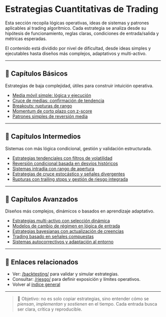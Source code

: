 # Estrategias Cuantitativas de Trading

Esta sección recopila lógicas operativas, ideas de sistemas y patrones aplicables al trading algorítmico. Cada estrategia se analiza desde su hipótesis de funcionamiento, reglas claras, condiciones de entrada/salida y métricas esperadas.

El contenido está dividido por nivel de dificultad, desde ideas simples y ejecutables hasta diseños más complejos, adaptativos y multi-activo.

---

## 📗 Capítulos Básicos

Estrategias de baja complejidad, útiles para construir intuición operativa.

- [Media móvil simple: lógica y ejecución](media_movil_simple.md)
- [Cruce de medias: confirmación de tendencia](cruce_de_medias.md)
- [Breakouts: rupturas de rango](breakouts_basico.md)
- [Momentum de corto plazo con z-score](momentum_zscore.md)
- [Patrones simples de reversión media](reversion_media_basico.md)

---

## 📘 Capítulos Intermedios

Sistemas con más lógica condicional, gestión y validación estructurada.

- [Estrategias tendenciales con filtros de volatilidad](tendenciales_con_filtro.md)
- [Reversión condicional basada en desvíos históricos](reversion_condicional.md)
- [Sistemas intradía con rango de apertura](sistemas_intradia_openrange.md)
- [Estrategias de cruce estocástico y señales divergentes](cruce_estocastico.md)
- [Rupturas con trailing stops y gestión de riesgo integrada](breakouts_con_gestion.md)

---

## 📙 Capítulos Avanzados

Diseños más complejos, dinámicos o basados en aprendizaje adaptativo.

- [Estrategias multi-activo con selección dinámica](seleccion_dinamica_activos.md)
- [Modelos de cambio de régimen en lógica de entrada](regime_switching_estrategias.md)
- [Estrategias bayesianas con actualización de creencias](estrategia_bayesiana_actualizacion.md)
- [Trading basado en señales compuestas](sistema_senales_compuestas.md)
- [Sistemas autocorrectivos y adaptación al entorno](sistemas_adaptativos.md)

---

## 🧩 Enlaces relacionados

- Ver: [/backtesting/](../backtesting/README.md) para validar y simular estrategias.
- Consultar: [/riesgo/](../riesgo/README.md) para definir exposición y límites operativos.
- Volver al [índice general](../README.md)

---

> 🎯 Objetivo: no es solo copiar estrategias, sino entender cómo se *piensan*, *implementan* y *sostienen* en el tiempo. Cada entrada busca ser clara, crítica y reproducible.
